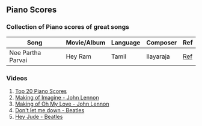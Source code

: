 ## Piano Scores

### Collection of Piano scores of great songs
|Song|Movie/Album|Language|Composer|Ref|
|----|-----|-----|----|---|
|Nee Partha Parvai | Hey Ram | Tamil | Ilayaraja|[Ref](https://www.facebook.com/media/set/?set=a.10151823994737791.1073741827.146439042790&type=1)|


### Videos 

1. [Top 20 Piano Scores](https://www.youtube.com/watch?v=vJ4y-d563oE)
2. [Making of Imagine - John Lennon](https://www.youtube.com/watch?v=WivoeUdSB8k)
3. [Making of Oh My Love - John Lennon](https://www.youtube.com/watch?v=y33PVE1DI-A)
4. [Don't let me down - Beatles](https://www.youtube.com/watch?v=NCtzkaL2t_Y)
5. [Hey Jude - Beatles](https://www.youtube.com/watch?v=A_MjCqQoLLA)
